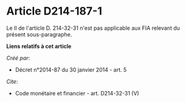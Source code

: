 # Article D214-187-1

Le II de l'article D. 214-32-31 n'est pas applicable aux FIA relevant du présent sous-paragraphe.

**Liens relatifs à cet article**

_Créé par_:

  - Décret n°2014-87 du 30 janvier 2014 - art. 5

_Cite_:

  - Code monétaire et financier - art. D214-32-31 (V)
